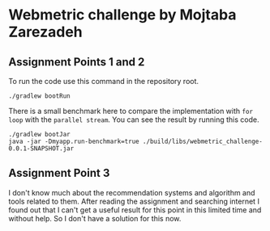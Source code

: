 # Webmetric challenge by Mojtaba Zarezadeh

## Assignment Points 1 and 2
To run the code use this command in the repository root.

`./gradlew bootRun`

There is a small benchmark here to compare the implementation with `for loop` with the `parallel stream`.
You can see the result by running this code.

```shell
./gradlew bootJar
java -jar -Dmyapp.run-benchmark=true ./build/libs/webmetric_challenge-0.0.1-SNAPSHOT.jar
```
## Assignment Point 3

I don't know much about the recommendation systems and algorithm and tools related to them.
After reading the assignment and searching internet I found out that I can't get a useful result for this point 
in this limited time and without help. So I don't have a solution for this now.
